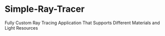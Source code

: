 # Simple-Ray-Tracer
Fully Custom Ray Tracing Application That Supports Different Materials and Light Resources
